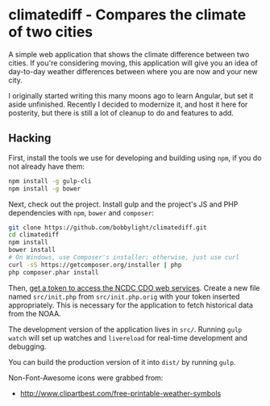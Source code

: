 climatediff - Compares the climate of two cities
================================================
A simple web application that shows the climate difference between two cities.
If you're considering moving, this application will give you an idea
of day-to-day weather differences between where you are now and your new city.

I originally started writing this many moons ago to learn Angular, but set it aside unfinished.
Recently I decided to modernize it, and host it here for posterity, but there is still a lot of
cleanup to do and features to add.

## Hacking
First, install the tools we use for developing and building using `npm`, if you do not already have them:

```bash
npm install -g gulp-cli
npm install -g bower
```

Next, check out the project.  Install gulp and the project's JS and PHP dependencies with
`npm`, `bower` and `composer`:

```bash
git clone https://github.com/bobbylight/climatediff.git
cd climatediff
npm install
bower install
# On Windows, use Composer's installer; otherwise, just use curl
curl -sS https://getcomposer.org/installer | php
php composer.phar install
```

Then, [get a token to access the NCDC CDO web services](http://www.ncdc.noaa.gov/cdo-web/token). Create a new file named `src/init.php` from
`src/init.php.orig` with your token inserted appropriately.  This is necessary for the application to fetch historical data from the NOAA.

The development version of the application lives in `src/`.  Running `gulp watch` will set up watches and
`livereload` for real-time development and debugging.

You can build the production version of it into `dist/` by running `gulp`.

Non-Font-Awesome icons were grabbed from:

* http://www.clipartbest.com/free-printable-weather-symbols
